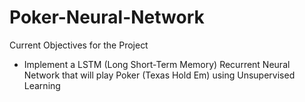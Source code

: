 # Poker-Neural-Network

Current Objectives for the Project

- Implement a LSTM (Long Short-Term Memory) Recurrent Neural Network that will play Poker (Texas Hold Em) using Unsupervised Learning 
